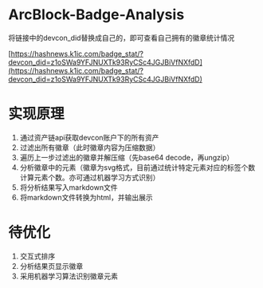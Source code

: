 # ArcBlock-Badge-Analysis
将链接中的devcon_did替换成自己的，即可查看自己拥有的徽章统计情况

[https://hashnews.k1ic.com/badge_stat/?devcon_did=z1oSWa9YFJNUXTk93RyCSc4JGJBiVfNXfdD](https://hashnews.k1ic.com/badge_stat/?devcon_did=z1oSWa9YFJNUXTk93RyCSc4JGJBiVfNXfdD)

# 实现原理
1. 通过资产链api获取devcon账户下的所有资产
2. 过滤出所有徽章（此时徽章内容为压缩数据）
3. 遍历上一步过滤出的徽章并解压缩（先base64 decode，再ungzip）
4. 分析徽章中的元素（徽章为svg格式，目前通过统计特定元素对应的标签个数计算元素个数。亦可通过机器学习方式识别）
5. 将分析结果写入markdown文件
6. 将markdown文件转换为html，并输出展示

# 待优化
1. 交互式排序
2. 分析结果页显示徽章
3. 采用机器学习算法识别徽章元素
